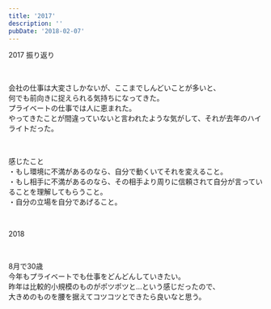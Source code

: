 ```yaml
---
title: '2017'
description: ''
pubDate: '2018-02-07'
---
```


<p>2017 振り返り</p>
<p>&nbsp;</p>
<p>会社の仕事は大変さしかないが、ここまでしんどいことが多いと、<br>
何でも前向きに捉えられる気持ちになってきた。<br>
プライベートの仕事では人に恵まれた。<br>
やってきたことが間違っていないと言われたような気がして、それが去年のハイライトだった。</p>
<p>&nbsp;</p>
<p>感じたこと<br>
・もし環境に不満があるのなら、自分で動くいてそれを変えること。<br>
・もし相手に不満があるのなら、その相手より周りに信頼されて自分が言っていることを理解してもらうこと。<br>
・自分の立場を自分であげること。</p>
<p>&nbsp;</p>
<p>2018</p>
<p>&nbsp;</p>
<p>8月で30歳<br>
今年もプライベートでも仕事をどんどんしていきたい。<br>
昨年は比較的小規模のものがポツポツと…という感じだったので、<br>
大きめのものを腰を据えてコツコツとできたら良いなと思う。</p>
